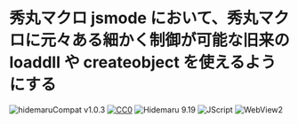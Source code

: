 # 秀丸マクロ jsmode において、秀丸マクロに元々ある細かく制御が可能な旧来の loaddll や createobject を使えるようにする

![hidemaruCompat v1.0.3](https://img.shields.io/badge/hidemaruCompat-v1.0.3-6479ff.svg)
[![CC0](https://img.shields.io/badge/license-CC0-blue.svg?style=flat)](LICENSE)
![Hidemaru 9.19](https://img.shields.io/badge/Hidemaru-v9.19-6479ff.svg)
![JScript](https://img.shields.io/badge/JScript-OK-6479ff.svg)
![WebView2](https://img.shields.io/badge/WebView2-OK-6479ff.svg)
